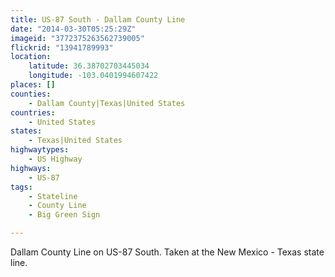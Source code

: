 ```yaml
---
title: US-87 South - Dallam County Line
date: "2014-03-30T05:25:29Z"
imageid: "3772375263562739005"
flickrid: "13941789993"
location:
    latitude: 36.38702703445034
    longitude: -103.0401994607422
places: []
counties:
    - Dallam County|Texas|United States
countries:
    - United States
states:
    - Texas|United States
highwaytypes:
    - US Highway
highways:
    - US-87
tags:
    - Stateline
    - County Line
    - Big Green Sign

---
```

Dallam County Line on US-87 South.  Taken at the New Mexico - Texas state line.